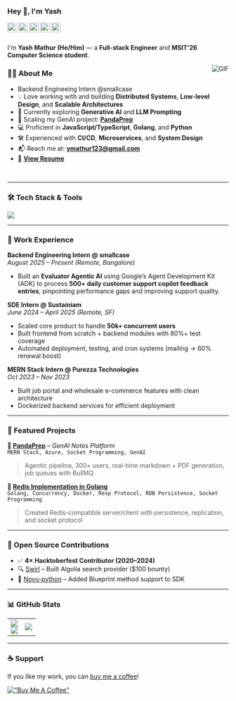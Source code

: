 ### Hey 👋, I'm Yash

<a href="https://www.linkedin.com/in/yash-mathur-3a2aa21b7/">
  <img align="left" alt="Yash's LinkdeIn" width="22px" src="https://github.com/gauravghongde/social-icons/blob/master/SVG/Color/LinkedIN.svg" />
</a>
<a href="https://leetcode.com/ymathur123/">
  <img align="left" alt="Yash's Leetcode" width="22px" src="https://leetcode.com/_next/static/images/logo-dark-c96c407d175e36c81e236fcfdd682a0b.png" />
</a>
<a href="https://open.spotify.com/user/31ptztzbzdzevgq6ovltmkef4hqi">
  <img align="left" alt="Yash's Spotify" width="22px" src="https://github.com/gauravghongde/social-icons/blob/master/SVG/Color/Spotify.svg" />
</a>
<a href="https://www.reddit.com/u/YashMathur___">
  <img align="left" alt="Yash's Reddit" width="22px" src="https://github.com/gauravghongde/social-icons/blob/master/SVG/Color/Reddit.svg" />
</a>
<a href="https://twitter.com/YashMat03716307">
  <img align="left" alt="Yash's Twitter" width="22px" src="https://github.com/gauravghongde/social-icons/blob/master/SVG/Color/Twitter.svg" />
</a>

<br />
<br />

I'm **Yash Mathur (He/Him)** — a **Full-stack Engineer** and **MSIT'26 Computer Science student**.
 
<img align="right" alt="GIF" src="https://github.com/Yash-sudo-web/Yash-sudo-web/assets/69838816/5dce168b-e2dc-4762-8321-f0eeda11262d" />

### 👨‍💻 About Me
- Backend Engineeing Intern @smallcase
- 💡 Love working with and building **Distributed Systems**, **Low-level Design**, and **Scalable Architectures**  
- 🧠 Currently exploring **Generative AI** and **LLM Prompting**  
- 🚀 Scaling my GenAI project: [**PandaPrep**](https://pandaprepai.tech)  
- 💻 Proficient in **JavaScript/TypeScript**, **Golang**, and **Python**  
- 🛠️ Experienced with **CI/CD**, **Microservices**, and **System Design**  
- 📬 Reach me at: **ymathur123@gmail.com**  
- 🧾 [**View Resume**](https://drive.google.com/file/d/1gCyPl44byf5PiJq5-sn-iJrcOYEjNLn4/view?usp=sharing)

<br />

---

### 🛠️ Tech Stack & Tools

<a href="https://skillicons.dev">
  <img src="https://skillicons.dev/icons?i=js,ts,go,py,react,nextjs,nodejs,express,mongodb,mysql,tailwind,bootstrap,docker,aws,vercel,linux,git,github,figma,postman,redis,java,c,cpp" />
</a>

---

### 💼 Work Experience

**Backend Engineering Intern @ smallcase**  
*August 2025 – Present (Remote, Bangalore)*  
- Built an **Evaluator Agentic AI** using Google’s Agent Development Kit (ADK) to process **500+ daily customer support copilot feedback entries**, pinpointing performance gaps and improving support quality.
  
**SDE Intern @ Sustainiam**  
*June 2024 – April 2025 (Remote, SF)*  
- Scaled core product to handle **50k+ concurrent users**
- Built frontend from scratch + backend modules with 80%+ test coverage
- Automated deployment, testing, and cron systems (mailing → 60% renewal boost)

**MERN Stack Intern @ Purezza Technologies**  
*Oct 2023 – Nov 2023*  
- Built job portal and wholesale e-commerce features with clean architecture
- Dockerized backend services for efficient deployment

---

### 🌟 Featured Projects

**🔹 [PandaPrep](https://pandaprepai.tech)** – *GenAI Notes Platform*  
`MERN Stack, Azure, Socket Programming, GenAI`  
> Agentic pipeline, 300+ users, real-time markdown + PDF generation, job queues with BullMQ

**🔹 [Redis Implementation in Golang](https://github.com/Yash-sudo-web/redis-implementation-golang)**  
`Golang, Concurrency, Docker, Resp Protocol, RDB Persistence, Socket Programming`  
> Created Redis-compatible server/client with persistence, replication, and socket protocol

---

### 🧩 Open Source Contributions

- ✅ **4× Hacktoberfest Contributor (2020–2024)**
- 🔍 [Swirl](https://github.com/swirlai/swirl-search) – Built Algolia search provider ($100 bounty)
- 🧬 [Novu-python](https://github.com/novuhq/novu-python) – Added Blueprint method support to SDK

---

### 📊 GitHub Stats

<table align="center">
<tr border="none">
<td width="50%" align="center">
  
  <img  align="center"  src="https://github-readme-stats-git-master-yash-sudo-web.vercel.app/api?username=Yash-sudo-web&show_icons=true&theme=radical" />
  <br/>
  <img src="https://github-readme-streak-stats-six-sepia.vercel.app?user=Yash-sudo-web&theme=dark" /> 
</td>

<td width="50%" align="center">

  <img  align="center"  src="https://github-readme-stats-git-master-yash-sudo-web.vercel.app/api/top-langs/?username=Yash-sudo-web&theme=dark&hide_border=false&no-bg=true&no-frame=true&langs_count=10"/>
  
  </td>
</tr>
</table>

---

### ☕ Support
If you like my work, you can [buy me a coffee](https://buymeacoffee.com/ymathur123)!

[!["Buy Me A Coffee"](https://www.buymeacoffee.com/assets/img/custom_images/orange_img.png)](https://buymeacoffee.com/ymathur123)
